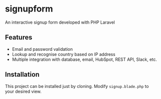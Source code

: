 # signupform
An interactive signup form developed with PHP Laravel

## Features
- Email and password validation
- Lookup and recognise country based on IP address
- Multiple integration with database, email, HubSpot, REST API, Slack, etc.

## Installation
This project can be installed just by cloning. Modify `signup.blade.php` to your desired view.



